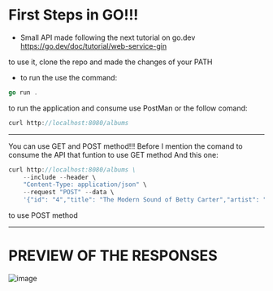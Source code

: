 # First Steps in GO!!!
- Small API made following the next tutorial on go.dev https://go.dev/doc/tutorial/web-service-gin

to use it, clone the repo and made the changes of your PATH
- to run the use the command:
```GO
go run .
```
to run the application and consume use PostMan or the follow comand:
```GO
curl http://localhost:8080/albums
```

---
You can use GET and POST method!!!
Before I mention the comand to consume the API that funtion to use GET method 
And this one:
```GO
curl http://localhost:8080/albums \
    --include --header \
    "Content-Type: application/json" \
    --request "POST" --data \
    '{"id": "4","title": "The Modern Sound of Betty Carter","artist": "Betty Carter","price": 49.99}'
```
to use POST method

--- 
# PREVIEW OF THE RESPONSES
![image](https://github.com/user-attachments/assets/601822bb-44f8-4312-80d2-53cb153c603f)
